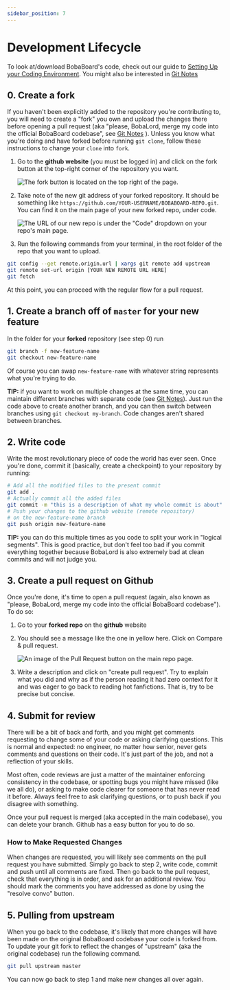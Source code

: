 ```yaml
---
sidebar_position: 7
---
```


# Development Lifecycle

To look at/download BobaBoard's code, check out our guide to [Setting Up your Coding Environment](./setup-devenv).
You might also be interested in [Git Notes](./git-notes) 

## 0. Create a fork

If you haven't been explicitly added to the repository you're contributing to, you will need to create a "fork" you own and upload the changes there before opening a pull request (aka "please, BobaLord, merge my code into the official BobaBoard codebase", see [Git Notes](./git-notes) ). Unless you know what you're doing and have forked before running `git clone`, follow these instructions to change your `clone` into `fork`.

1. Go to the **github website** (you must be logged in) and click on the fork button at the top-right corner of the repository you want.

    ![The fork button is located on the top right of the page.](/img/legacy/devenv1.png)

2. Take note of the new git address of your forked repository. It should be  something like `https://github.com/YOUR-USERNAME/BOBABOARD-REPO.git`. You can find it on the main page of your new forked repo, under code.

    ![The URL of our new repo is under the "Code" dropdown on your repo's main page.](/img/legacy/devenv2.png)

3. Run the following commands from your terminal, in the root folder of the repo that you want to upload.

```bash
git config --get remote.origin.url | xargs git remote add upstream
git remote set-url origin [YOUR NEW REMOTE URL HERE]
git fetch
```

At this point, you can proceed with the regular flow for a pull request.

## 1. Create a branch off of `master` for your new feature

In the folder for your **forked** repository (see step 0) run

```bash
git branch -f new-feature-name
git checkout new-feature-name
```

Of course you can swap `new-feature-name` with whatever string represents what you're trying to do.

**TIP:** if you want to work on multiple changes at the same time, you can maintain different branches with separate code (see [Git Notes](./git-notes)). Just run the code above to create another branch, and you can then switch between branches using `git checkout my-branch`. Code changes aren't shared between branches.

## 2. Write code

Write the most revolutionary piece of code the world has ever seen. Once you're done, commit it (basically, create a checkpoint) to your repository by running:

```bash
# Add all the modified files to the present commit
git add .
# Actually commit all the added files
git commit -m "this is a description of what my whole commit is about"
# Push your changes to the github website (remote repository)
# on the new-feature-name branch
git push origin new-feature-name
```

**TIP:** you can do this multiple times as you code to split your work in "logical segments". This is good practice, but don't feel too bad if you commit everything together because BobaLord is also extremely bad at clean commits and will not judge you.

## 3. Create a pull request on Github

Once you're done, it's time to open a pull request (again, also known as "please, BobaLord, merge my code into the official BobaBoard codebase"). To do so:

1. Go to your **forked repo** on the **github** website
2. You should see a message like the one in yellow here. Click on Compare & pull request.

    ![An image of the Pull Request button on the main repo page.](/img/legacy/devenv3.png)

3. Write a description and click on "create pull request". Try to explain what you did and why as if the person reading it had zero context for it and was eager to go back to reading hot fanfictions. That is, try to be precise but concise.

## 4. Submit for review

There will be a bit of back and forth, and you might get comments requesting to change some of your code or asking clarifying questions. This is normal and expected: no engineer, no matter how senior, never gets comments and questions on their code. It's just part of the job, and not a reflection of your skills. 

Most often, code reviews are just a matter of the maintainer enforcing consistency in the codebase, or spotting bugs you might have missed (like we all do), or asking to make code clearer for someone that has never read it before. Always feel free to ask clarifying questions, or to push back if you disagree with something.

Once your pull request is merged (aka accepted in the main codebase), you can delete your branch. Github has a easy button for you to do so.

### How to Make Requested Changes

When changes are requested, you will likely see comments on the pull request you have submitted. Simply go back to step 2, write code, commit and push until all comments are fixed. Then go back to the pull request, check that everything is in order, and ask for an additional review. You should mark the comments you have addressed as done by using the "resolve convo" button.

## 5. Pulling from upstream

When you go back to the codebase, it's likely that more changes will have been made on the original BobaBoard codebase your code is forked from. To update your git fork to reflect the changes of "upstream" (aka the original codebase) run the following command.

```bash
git pull upstream master
```

You can now go back to step 1 and make new changes all over again.
